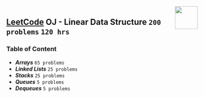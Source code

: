 <img align="right" width="60" height="60" src="https://github.com/cs-MohamedAyman/Problem-Solving-Training/blob/master/online-judges-logos/leetcode.jpg">

## [LeetCode](https://leetcode.com/) OJ - Linear Data Structure `200 problems` `120 hrs`

### Table of Content

- ***Arrays*** `65 problems`
- ***Linked Lists*** `25 problems`
- ***Stacks*** `25 problems`
- ***Queues*** `5 problems`
- ***Dequeues*** `5 problems`
